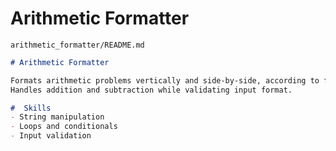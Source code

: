 # Arithmetic Formatter
`arithmetic_formatter/README.md`
```markdown
# Arithmetic Formatter

Formats arithmetic problems vertically and side-by-side, according to freeCodeCamp project requirements.  
Handles addition and subtraction while validating input format.

#  Skills
- String manipulation
- Loops and conditionals
- Input validation
